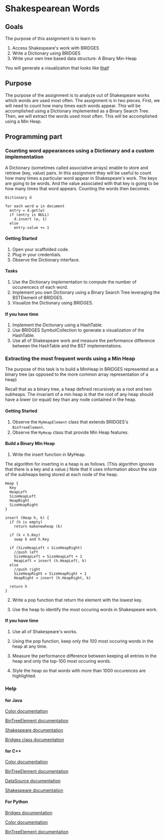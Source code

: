 Shakespearean Words
===================

Goals
-----

The purpose of this assignment is to learn to

1. Access Shakespeare's work with BRIDGES
2. Write a Dictionary using BRIDGES
3. Write your own tree based data structure: A Binary Min-Heap

You will generate a visualization that looks like [that](http://bridges-cs.herokuapp.com/assignments/8/bridges_workshop)!

Purpose
-------

The purpose of the assignment is to analyze out of Shakespeare works
which words are used most often. The assignment is in two
pieces. First, we will need to count how many times each words
appear. This will be accomplished using a Dictionary implemented as a
Binary Search Tree. Then, we will extract the words used most
often. This will be accomplished using a Min Heap.


Programming part
----------------

### Counting word appearances using a Dictionary and a custom implementation

A Dictionary (sometimes called associative arrays) enable to store and
retrieve (key, value) pairs. In this assignment they will be useful to
count how many times a particular word appear in Shakespeare's
work. The keys are going to be words. And the value associated with
that key is going to be how many times that word appears. Counting the
words then becomes:

```algorithm
Dictionary d

for each word w in document
  entry = d.get(w)
  if (entry is NULL)
    d.insert (w, 1)
  else
    entry.value += 1
```



#### Getting Started

1. Open your scaffolded code.
2. Plug in your credentials.
3. Observe the Dictionary interface.

#### Tasks

1. Use the Dictionary implementation to compute the number of occurencecs of each word.
2. Implement you own Dictionary using a Binary Search Tree leveraging the BSTElement of BRIDGES.
3. Visualize the Dictionary using BRIDGES.

#### If you have time

1. Implement the Dictionary using a HashTable.
2. Use BRIDGES SymbolCollection to generate a visualization of the HashTable.
3. Use all of Shakespeare work and measure the performance difference between the HashTable and the BST implementations.

### Extracting the most frequent words using a Min Heap 

The purpose of this task is to build a MinHeap in BRIDGES
represented as a binary tree (as opposed to the more common array
representation of a heap)

Recall that as a binary tree, a heap defined recursively as a root and
two subheaps. The invariant of a min heap is that the root of any heap
should have a lower (or equal) key than any node contained in the
heap.

#### Getting Started

1. Observe the `MyHeapElement` class that extends BRIDGES's `BinTreeElement`.
2. Observe the `MyHeap` class that provide Min Heap features. 

#### Build a Binary Min Heap

1. Write the insert function in MyHeap. 

The algorithm for inserting in a heap is as follows. (This algorithm
ignores that there is a key and a value.) Note that it uses
information about the size of the subheaps being stored at each node
of the heap.

```algorithm
Heap {
  Key
  HeapLeft
  SizeHeapLeft
  HeapRight
  SizeHeapRight
}

insert (Heap h, k) {
  if (h is empty)
    return makenewheap (k)

  if (k < h.Key)
    swap k and h.Key

  if (SizeHeapLeft < SizeHeapRight)
    //push left
    SizeHeapLeft = SizeHeapLeft + 1
    HeapLeft = insert (h.HeapLeft, k)
  else
    //push right
    SizeHeapRight = SizeHeapRight + 1
    HeapRight = insert (h.HeapRight, k)

  return h
}
```

2. Write a pop function that return the element with the lowest key.

3. Use the heap to identify the most occuring words in Shakespeare
work.

#### If you have time

1. Use all of Shakespeare's works.

2. Using the pop function, keep only the 100 most occuring words in the heap at any time.

3. Measure the performance difference between keeping all entries in
the heap and only the top-100 most occuring words.

4. Style the heap so that words with more than 1000 occurences are highlighted.


### Help

#### for Java

[Color documentation](http://bridgesuncc.github.io/doc/java-api/current/html/classbridges_1_1base_1_1_color.html)

[BinTreeElement documentation](http://bridgesuncc.github.io/doc/java-api/current/html/classbridges_1_1base_1_1_bin_tree_element.html)

[Shakespeare documentation](http://bridgesuncc.github.io/doc/java-api/current/html/classbridges_1_1data__src__dependent_1_1_shakespeare.html)

[Bridges class documentation](http://bridgesuncc.github.io/doc/java-api/current/html/namespacebridges_1_1base.html)

#### for C++

[Color documentation](http://bridgesuncc.github.io/doc/cxx-api/current/html/classbridges_1_1datastructure_1_1_color.html)

[BinTreeElement documentation](http://bridgesuncc.github.io/doc/cxx-api/current/html/classbridges_1_1datastructure_1_1_bin_tree_element.html)

[DataSource documentation](http://bridgesuncc.github.io/doc/cxx-api/current/html/classbridges_1_1_data_source.html)

[Shakespeare documentation](http://bridgesuncc.github.io/doc/cxx-api/current/html/classbridges_1_1dataset_1_1_shakespeare.html)


#### For Python
[Bridges documentation](http://bridgesuncc.github.io/doc/python-api/current/html/classbridges_1_1bridges_1_1_bridges.html)

[Color documentation](http://bridgesuncc.github.io/doc/python-api/current/html/classbridges_1_1color_1_1_color.html)

[BinTreeElement documentation](http://bridgesuncc.github.io/doc/python-api/current/html/classbridges_1_1bin__tree__element_1_1_bin_tree_element.html)
